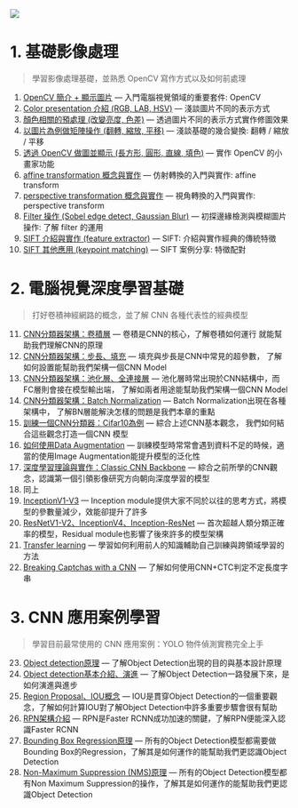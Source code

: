 <img src='https://productfile.cupoy.com/cvdl/1592637697737/large'>

# 1. 基礎影像處理
> 學習影像處理基礎，並熟悉 OpenCV 寫作方式以及如何前處理

1. [OpenCV 簡介 + 顯示圖片](https://github.com/eatPizza311/DL-CV_Marathon/blob/main/homework/Day001_read_image_HW.ipynb) — 入門電腦視覺領域的重要套件: OpenCV
2. [Color presentation 介紹 (RGB, LAB, HSV)](https://github.com/eatPizza311/DL-CV_Marathon/blob/main/homework/Day002_change_color_space_HW.ipynb) — 淺談圖片不同的表示方式
3. [顏色相關的預處理 (改變亮度, 色差)](https://github.com/eatPizza311/DL-CV_Marathon/blob/main/homework/Day003_color_spave_op_HW.ipynb) — 透過圖片不同的表示方式實作修圖效果
4. [以圖片為例做矩陣操作 (翻轉, 縮放, 平移)](https://github.com/eatPizza311/DL-CV_Marathon/blob/main/homework/Day004_geometric_transform_HW.ipynb) — 淺談基礎的幾合變換: 翻轉 / 縮放 / 平移
5. [透過 OpenCV 做圖並顯示 (長方形, 圓形, 直線, 填色)](https://github.com/eatPizza311/DL-CV_Marathon/blob/main/homework/Day005_draw_HW.ipynb) — 實作 OpenCV 的小畫家功能
6. [affine transformation 概念與實作](https://github.com/eatPizza311/DL-CV_Marathon/blob/main/homework/Day006_affine_HW.ipynb) — 仿射轉換的入門與實作: affine transform
7. [perspective transformation 概念與實作](https://github.com/eatPizza311/DL-CV_Marathon/blob/main/homework/Day007_perspective.ipynb) — 視角轉換的入門與實作: perspective transform
8. [Filter 操作 (Sobel edge detect, Gaussian Blur)](https://github.com/eatPizza311/DL-CV_Marathon/blob/main/homework/Day008_sobel_gaussian_blur_HW.ipynb) — 初探邊緣檢測與模糊圖片操作: 了解 filter 的運用
9. [SIFT 介紹與實作 (feature extractor)](https://github.com/eatPizza311/DL-CV_Marathon/blob/main/homework/Day009_sift.ipynb) — SIFT: 介紹與實作經典的傳統特徵
10. [SIFT 其他應用 (keypoint matching)](https://github.com/eatPizza311/DL-CV_Marathon/blob/main/homework/Day010_sift_brute_force_match.ipynb) — SIFT 案例分享: 特徵配對

# 2. 電腦視覺深度學習基礎
> 打好卷積神經網路的概念，並了解 CNN 各種代表性的經典模型
11. [CNN分類器架構：卷積層](https://github.com/eatPizza311/DL-CV_Marathon/blob/main/homework/Day011_CNN-count_parameter_HW.ipynb) — 卷積是CNN的核心，了解卷積如何運行 就能幫助我們理解CNN的原理
12. [CNN分類器架構：步長、填充](https://github.com/eatPizza311/DL-CV_Marathon/blob/main/homework/Day012_Strides%20and%20Padding_HW.ipynb) — 填充與步長是CNN中常見的超參數， 了解如何設置能幫助我們架構一個CNN Model
13. [CNN分類器架構：池化層、全連接層](https://github.com/eatPizza311/DL-CV_Marathon/blob/main/homework/Day013_Pooling_HW.ipynb) — 池化層時常出現於CNN結構中，而FC層則會接在模型輸出端， 了解如兩者用途能幫助我們架構一個CNN Model
14. [CNN分類器架構：Batch Normalization](https://github.com/eatPizza311/DL-CV_Marathon/blob/main/homework/Day014_Batch%20Normalization_HW.ipynb) — Batch Normalization出現在各種架構中， 了解BN層能解決怎樣的問題是我們本章的重點
15. [訓練一個CNN分類器：Cifar10為例](https://github.com/eatPizza311/DL-CV_Marathon/blob/main/homework/Day015_Cifar_HW.ipynb) — 綜合上述CNN基本觀念， 我們如何結合這些觀念打造一個CNN 模型
16. [如何使用Data Augmentation](https://github.com/eatPizza311/DL-CV_Marathon/blob/main/homework/Day016_Image%20Augmentation_HW.ipynb) — 訓練模型時常常會遇到資料不足的時候，適當的使用Image Augmentation能提升模型的泛化性
17. [深度學習理論與實作：Classic CNN Backbone](https://github.com/eatPizza311/DL-CV_Marathon/blob/main/homework/Day018_Vgg16_HW.ipynb) — 綜合之前所學的CNN觀念，認識第一個引領影像研究方向朝向深度學習的模型
18. 同上
19. [InceptionV1-V3](https://github.com/eatPizza311/DL-CV_Marathon/blob/main/homework/Day019_Inception_HW.ipynb) — Inception module提供大家不同於以往的思考方式，將模型的參數量減少，效能卻提升了許多
20. [ResNetV1-V2、InceptionV4、Inception-ResNet](https://github.com/eatPizza311/DL-CV_Marathon/blob/main/homework/Day020_Classic%20CNN-ResNet%E3%80%81InceptionV4%E3%80%81Inception-ResNet_HW.ipynb) — 首次超越人類分類正確率的模型，Residual module也影響了後來許多的模型架構
21. [Transfer learning](https://github.com/eatPizza311/DL-CV_Marathon/blob/main/homework/Day021_Transfer%20Learning_HW.ipynb) — 學習如何利用前人的知識輔助自己訓練與跨領域學習的方法
22. [Breaking Captchas with a CNN](https://github.com/eatPizza311/DL-CV_Marathon/blob/main/homework/Day022_Captcha_HW.ipynb) — 了解如何使用CNN+CTC判定不定長度字串

# 3. CNN 應用案例學習
> 學習目前最常使用的 CNN 應用案例：YOLO 物件偵測實務完全上手
23. [Object detection原理](https://github.com/eatPizza311/DL-CV_Marathon/blob/main/homework/Day023_OD_theory_HW.ipynb) — 了解Object Detection出現的目的與基本設計原理
24. [Object detection基本介紹、演進](https://github.com/eatPizza311/DL-CV_Marathon/blob/main/homework/Day024_OD_development_HW.ipynb) — 了解Object Detection一路發展下來，是如何演進與進步
25. [Region Proposal、IOU概念](https://github.com/eatPizza311/DL-CV_Marathon/blob/main/homework/Day025_IOU_HW.ipynb) — IOU是貫穿Object Detection的一個重要觀念，了解如何計算IOU對了解Object Detection中許多重要步驟會很有幫助
26. [RPN架構介紹](https://github.com/eatPizza311/DL-CV_Marathon/blob/main/homework/Day026_RPN_HW.ipynb) — RPN是Faster RCNN成功加速的關鍵，了解RPN便能深入認識Faster RCNN
27. [Bounding Box Regression原理](https://github.com/eatPizza311/DL-CV_Marathon/blob/main/homework/Day027_BBOX%20Regression_HW.ipynb) — 所有的Object Detection模型都需要做Bounding Box的Regression，了解其是如何運作的能幫助我們更認識Object Detection
28. [Non-Maximum Suppression (NMS)原理](https://github.com/eatPizza311/DL-CV_Marathon/blob/main/homework/Day028_NMS_HW.ipynb) — 所有的Object Detection模型都有Non Maximum Suppression的操作，了解其是如何運作的能幫助我們更認識Object Detection
